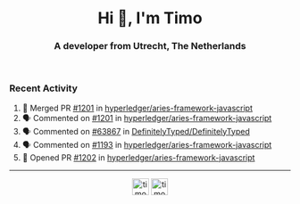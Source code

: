 <h1 align="center">Hi 👋, I'm Timo</h1>
<h3 align="center">A developer from Utrecht, The Netherlands</h3>
<br/>
<!-- https://github.com/rahuldkjain/github-profile-readme-generator --!>

<!--  <p align="left"><img src="https://github-readme-stats.vercel.app/api?username=timoglastra&show_icons=true&count_private=true&" alt="timoglastra" /></p> --!>

<!--
Github language stats
<p align="left"><img src="https://github-readme-stats.vercel.app/api/top-langs/?username=timoglastra&layout=compact" alt="timoglastra" /><p>
-->

<!-- Codestats language stats -->
<!-- <p align="left"><img src="https://codestats-readme.vercel.app/api/top-langs/?username=timoglastra&layout=compact&language_count=12" alt="timoglastra" /><p>    --!>
  
<h3>Recent Activity</h3>

<!--START_SECTION:activity-->
1. 🎉 Merged PR [#1201](https://github.com/hyperledger/aries-framework-javascript/pull/1201) in [hyperledger/aries-framework-javascript](https://github.com/hyperledger/aries-framework-javascript)
2. 🗣 Commented on [#1201](https://github.com/hyperledger/aries-framework-javascript/issues/1201) in [hyperledger/aries-framework-javascript](https://github.com/hyperledger/aries-framework-javascript)
3. 🗣 Commented on [#63867](https://github.com/DefinitelyTyped/DefinitelyTyped/issues/63867) in [DefinitelyTyped/DefinitelyTyped](https://github.com/DefinitelyTyped/DefinitelyTyped)
4. 🗣 Commented on [#1193](https://github.com/hyperledger/aries-framework-javascript/issues/1193) in [hyperledger/aries-framework-javascript](https://github.com/hyperledger/aries-framework-javascript)
5. 💪 Opened PR [#1202](https://github.com/hyperledger/aries-framework-javascript/pull/1202) in [hyperledger/aries-framework-javascript](https://github.com/hyperledger/aries-framework-javascript)
<!--END_SECTION:activity-->

---

<p align="center">
<a href="https://twitter.com/timoglastra" target="blank"><img align="center" src="https://cdn.jsdelivr.net/npm/simple-icons@3.0.1/icons/twitter.svg" alt="timoglastra" height="30" width="30" /></a>
<a href="https://linkedin.com/in/timoglastra" target="blank"><img align="center" src="https://cdn.jsdelivr.net/npm/simple-icons@3.0.1/icons/linkedin.svg" alt="timoglastra" height="30" width="30" /></a>
</p>



